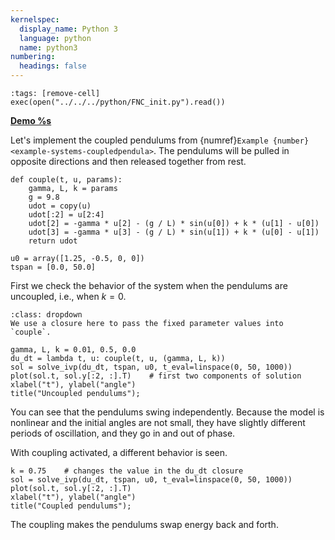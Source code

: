 ```yaml
---
kernelspec:
  display_name: Python 3
  language: python
  name: python3
numbering:
  headings: false
---
```

```{code-cell}
:tags: [remove-cell]
exec(open("../../../python/FNC_init.py").read())
```
[**Demo %s**](#demo-systems-coupledpendula)

Let's implement the coupled pendulums from {numref}`Example {number} <example-systems-coupledpendula>`. The pendulums will be pulled in opposite directions and then released together from rest.

```{code-cell}
def couple(t, u, params):
    gamma, L, k = params
    g = 9.8
    udot = copy(u)
    udot[:2] = u[2:4]
    udot[2] = -gamma * u[2] - (g / L) * sin(u[0]) + k * (u[1] - u[0])
    udot[3] = -gamma * u[3] - (g / L) * sin(u[1]) + k * (u[0] - u[1])
    return udot

u0 = array([1.25, -0.5, 0, 0])
tspan = [0.0, 50.0]
```

First we check the behavior of the system when the pendulums are uncoupled, i.e., when $k=0$.
```{tip}
:class: dropdown
We use a closure here to pass the fixed parameter values into `couple`.
```

```{code-cell}
gamma, L, k = 0.01, 0.5, 0.0
du_dt = lambda t, u: couple(t, u, (gamma, L, k))
sol = solve_ivp(du_dt, tspan, u0, t_eval=linspace(0, 50, 1000))
plot(sol.t, sol.y[:2, :].T)    # first two components of solution
xlabel("t"), ylabel("angle")
title("Uncoupled pendulums");
```

You can see that the pendulums swing independently. Because the model is nonlinear and the initial angles are not small, they have slightly different periods of oscillation, and they go in and out of phase.

With coupling activated, a different behavior is seen.

```{code-cell}
k = 0.75    # changes the value in the du_dt closure
sol = solve_ivp(du_dt, tspan, u0, t_eval=linspace(0, 50, 1000))
plot(sol.t, sol.y[:2, :].T)
xlabel("t"), ylabel("angle")
title("Coupled pendulums");
```

The coupling makes the pendulums swap energy back and forth.
